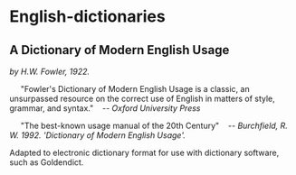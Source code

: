 # English-dictionaries

## A Dictionary of Modern English Usage
<i>by H.W. Fowler, 1922.</i>


&nbsp;&nbsp;&nbsp;&nbsp;&nbsp;"Fowler's Dictionary of Modern English Usage is a classic, an unsurpassed resource on the correct use of English in matters of style, grammar, and syntax." 
&nbsp;&nbsp;&nbsp;<i>-- Oxford University Press</i>

&nbsp;&nbsp;&nbsp;&nbsp;&nbsp;"The best-known usage manual of the 20th Century"
&nbsp;&nbsp;&nbsp;<i>-- Burchfield, R. W. 1992. 'Dictionary of Modern English Usage'.</i>


Adapted to electronic dictionary format for use with dictionary software, such as Goldendict.
